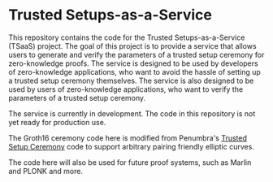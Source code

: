 # Trusted Setups-as-a-Service

This repository contains the code for the Trusted Setups-as-a-Service (TSaaS) project. The goal of this project is to provide a service that allows users to generate and verify the parameters of a trusted setup ceremony for zero-knowledge proofs. The service is designed to be used by developers of zero-knowledge applications, who want to avoid the hassle of setting up a trusted setup ceremony themselves. The service is also designed to be used by users of zero-knowledge applications, who want to verify the parameters of a trusted setup ceremony.

The service is currently in development. The code in this repository is not yet ready for production use.

The Groth16 ceremony code here is modified from Penumbra's [Trusted Setup Ceremony](https://github.com/penumbra-zone/penumbra/blob/main/crates/crypto/proof-setup) code to support arbitrary pairing friendly elliptic curves.

The code here will also be used for future proof systems, such as Marlin and PLONK and more.
